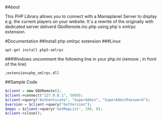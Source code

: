 #About


This PHP Library allows you to connect with a Maniaplanet Server to display e.g. the current players on your website. It´s a rewrite of the originally with dedicated server deliverd GbxRemote.inc.php using php´s xmlrpc extension.

#Documentation
##Install php xmlrpc extension
###Linux
```
apt-get install php5-xmlrpc
```
###Windows
uncomment the following line in your php.ini (remove ; in front of the line)
```
;extension=php_xmlrpc.dll
```
##Sample Code
```php
$client = new GBXRemote();
$client->connect("127.0.0.1", 5000);
$client->query("Authenticate", "SuperAdmin", "SuperAdminPassword");
$version = $client->query("GetVersion");
$maps = $client->query('GetMapList', 100, 0);
$client->close();
```

